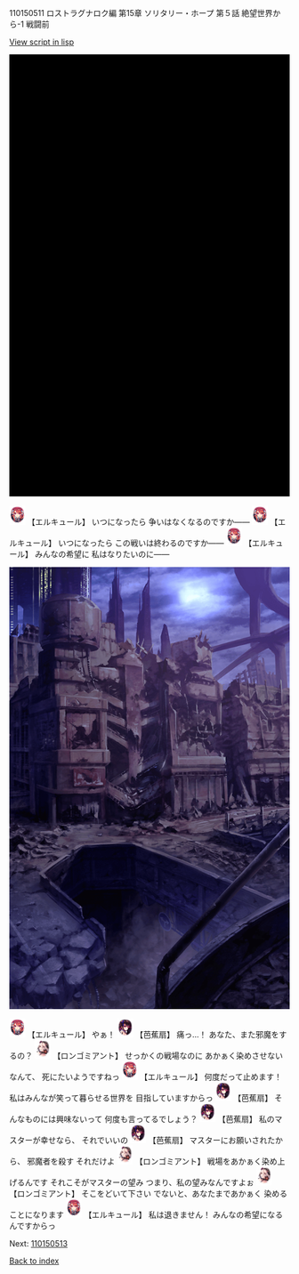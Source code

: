 110150511 ロストラグナロク編 第15章 ソリタリー・ホープ 第５話 絶望世界から-1 戦闘前

[View script in lisp](../scripts/110150511.txt)

![bg_black.png](../images/backgrounds/bg_black.png)

<img src="../images/units/202511.png" alt="202511.png" height="34"/>
【エルキュール】
いつになったら
争いはなくなるのですか――

<img src="../images/units/202511.png" alt="202511.png" height="34"/>
【エルキュール】
いつになったら
この戦いは終わるのですか――

<img src="../images/units/202511.png" alt="202511.png" height="34"/>
【エルキュール】
みんなの希望に
私はなりたいのに――

![devastated_city_night.png](../images/backgrounds/devastated_city_night.png)

<img src="../images/units/202511.png" alt="202511.png" height="34"/>
【エルキュール】
やぁ！

<img src="../images/units/3500811.png" alt="3500811.png" height="34"/>
【芭蕉扇】
痛っ…！
あなた、また邪魔をするの？

<img src="../images/units/3301011.png" alt="3301011.png" height="34"/>
【ロンゴミアント】
せっかくの戦場なのに
あかぁく染めさせないなんて、
死にたいようですねっ

<img src="../images/units/202511.png" alt="202511.png" height="34"/>
【エルキュール】
何度だって止めます！
私はみんなが笑って暮らせる世界を
目指していますからっ

<img src="../images/units/3500811.png" alt="3500811.png" height="34"/>
【芭蕉扇】
そんなものには興味ないって
何度も言ってるでしょう？

<img src="../images/units/3500811.png" alt="3500811.png" height="34"/>
【芭蕉扇】
私のマスターが幸せなら、
それでいいの

<img src="../images/units/3500811.png" alt="3500811.png" height="34"/>
【芭蕉扇】
マスターにお願いされたから、
邪魔者を殺す
それだけよ

<img src="../images/units/3301011.png" alt="3301011.png" height="34"/>
【ロンゴミアント】
戦場をあかぁく染め上げるんです
それこそがマスターの望み
つまり、私の望みなんですよぉ

<img src="../images/units/3301011.png" alt="3301011.png" height="34"/>
【ロンゴミアント】
そこをどいて下さい
でないと、あなたまであかぁく
染めることになります

<img src="../images/units/202511.png" alt="202511.png" height="34"/>
【エルキュール】
私は退きません！
みんなの希望になるんですからっ

Next: [110150513](110150513.md)

[Back to index](index.md)
